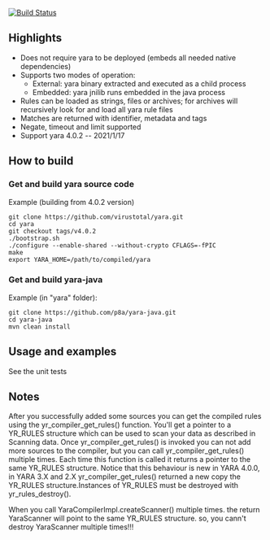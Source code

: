 [![Build Status](https://travis-ci.org/p8a/yara-java.svg)](https://travis-ci.org/p8a/yara-java)

Highlights
------------
- Does not require yara to be deployed (embeds all needed native dependencies)
- Supports two modes of operation:
  - External: yara binary extracted and executed as a child process
  - Embedded: yara jnilib runs embedded in the java process
- Rules can be loaded as strings, files or archives; for archives will recursively look for and load all yara rule files
- Matches are returned with identifier, metadata and tags
- Negate, timeout and limit supported
- Support yara 4.0.2 -- 2021/1/17


How to build 
------------  

### Get and build yara source code

Example (building from 4.0.2 version)

```
git clone https://github.com/virustotal/yara.git
cd yara
git checkout tags/v4.0.2
./bootstrap.sh
./configure --enable-shared --without-crypto CFLAGS=-fPIC
make
export YARA_HOME=/path/to/compiled/yara
```

### Get and build yara-java

Example (in "yara" folder):

```
git clone https://github.com/p8a/yara-java.git
cd yara-java
mvn clean install
```

Usage and examples
------------------

See the unit tests


Notes
----
After you successfully added some sources you can get the compiled rules using the yr_compiler_get_rules() function. You'll get a pointer to a YR_RULES structure which can be used to scan your data as described in Scanning data. Once yr_compiler_get_rules() is invoked you can not add more sources to the compiler, but you can call yr_compiler_get_rules() multiple times. Each time this function is called it returns a pointer to the same YR_RULES structure. Notice that this behaviour is new in YARA 4.0.0, in YARA 3.X and 2.X yr_compiler_get_rules() returned a new copy the YR_RULES structure.Instances of YR_RULES must be destroyed with yr_rules_destroy().

When you call YaraCompilerImpl.createScanner() multiple times. the return YaraScanner will point to the same YR_RULES structure. so, you cann't destroy YaraScanner multiple times!!!
